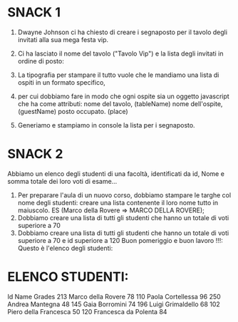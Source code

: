 # SNACK 1
1. Dwayne Johnson ci ha chiesto di creare i segnaposto per il tavolo degli invitati alla sua mega festa vip.

2. Ci ha lasciato il nome del tavolo ("Tavolo Vip") e la lista degli invitati in ordine di posto:

3. La tipografia per stampare il tutto vuole che le mandiamo una lista di ospiti in un formato specifico,
4.  per cui dobbiamo fare in modo che ogni ospite sia un oggetto    javascript che ha come attributi:
    nome del tavolo, (tableName)
    nome dell'ospite,  (guestName)
    posto occupato. (place)
5. Generiamo e stampiamo in console la lista per i segnaposto.

# SNACK 2
Abbiamo un elenco degli studenti di una facoltà, identificati da id, Nome e somma totale dei loro voti di esame...
1. Per preparare l'aula di un nuovo corso, dobbiamo stampare le targhe col nome degli studenti: creare una lista contenente il loro nome tutto in maiuscolo.
ES (Marco della Rovere => MARCO DELLA ROVERE);
2. Dobbiamo creare una lista di tutti gli studenti che hanno un totale di voti superiore a 70
3. Dobbiamo creare una lista di tutti gli studenti che hanno un totale di voti superiore a 70 e id superiore a 120
Buon pomeriggio e buon lavoro !!!:
Questo è l'elenco degli studenti:

# ELENCO STUDENTI:
Id  Name                Grades
213 Marco della Rovere      78
110 Paola Cortellessa       96
250 Andrea Mantegna         48
145 Gaia Borromini          74
196 Luigi Grimaldello       68
102 Piero della Francesca   50
120 Francesca da Polenta    84
